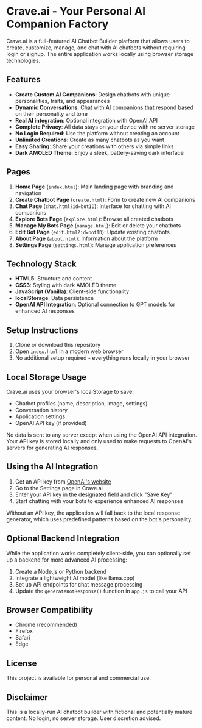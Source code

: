 # Crave.ai - Your Personal AI Companion Factory

Crave.ai is a full-featured AI Chatbot Builder platform that allows users to create, customize, manage, and chat with AI chatbots without requiring login or signup. The entire application works locally using browser storage technologies.

## Features

- **Create Custom AI Companions**: Design chatbots with unique personalities, traits, and appearances
- **Dynamic Conversations**: Chat with AI companions that respond based on their personality and tone
- **Real AI integration**: Optional integration with OpenAI API
- **Complete Privacy**: All data stays on your device with no server storage
- **No Login Required**: Use the platform without creating an account
- **Unlimited Creations**: Create as many chatbots as you want
- **Easy Sharing**: Share your creations with others via simple links
- **Dark AMOLED Theme**: Enjoy a sleek, battery-saving dark interface

## Pages

1. **Home Page** (`index.html`): Main landing page with branding and navigation
2. **Create Chatbot Page** (`create.html`): Form to create new AI companions
3. **Chat Page** (`chat.html?id=botID`): Interface for chatting with AI companions
4. **Explore Bots Page** (`explore.html`): Browse all created chatbots
5. **Manage My Bots Page** (`manage.html`): Edit or delete your chatbots
6. **Edit Bot Page** (`edit.html?id=botID`): Update existing chatbots
7. **About Page** (`about.html`): Information about the platform
8. **Settings Page** (`settings.html`): Manage application preferences

## Technology Stack

- **HTML5**: Structure and content
- **CSS3**: Styling with dark AMOLED theme
- **JavaScript (Vanilla)**: Client-side functionality
- **localStorage**: Data persistence
- **OpenAI API Integration**: Optional connection to GPT models for enhanced AI responses

## Setup Instructions

1. Clone or download this repository
2. Open `index.html` in a modern web browser
3. No additional setup required - everything runs locally in your browser

## Local Storage Usage

Crave.ai uses your browser's localStorage to save:
- Chatbot profiles (name, description, image, settings)
- Conversation history
- Application settings
- OpenAI API key (if provided)

No data is sent to any server except when using the OpenAI API integration. Your API key is stored locally and only used to make requests to OpenAI's servers for generating AI responses.

## Using the AI Integration

1. Get an API key from [OpenAI's website](https://platform.openai.com/api-keys)
2. Go to the Settings page in Crave.ai
3. Enter your API key in the designated field and click "Save Key"
4. Start chatting with your bots to experience enhanced AI responses

Without an API key, the application will fall back to the local response generator, which uses predefined patterns based on the bot's personality.

## Optional Backend Integration

While the application works completely client-side, you can optionally set up a backend for more advanced AI processing:

1. Create a Node.js or Python backend
2. Integrate a lightweight AI model (like llama.cpp)
3. Set up API endpoints for chat message processing
4. Update the `generateBotResponse()` function in `app.js` to call your API

## Browser Compatibility

- Chrome (recommended)
- Firefox
- Safari
- Edge

## License

This project is available for personal and commercial use.

## Disclaimer

This is a locally-run AI chatbot builder with fictional and potentially mature content. No login, no server storage. User discretion advised.

